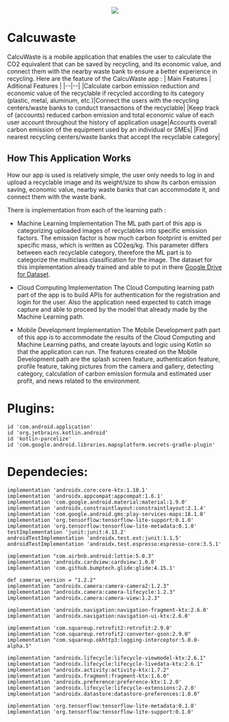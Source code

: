 <p align="center">
  <img src=https://github.com/divanein/CalcuWaste/assets/100034010/94e63b53-c510-40b9-9753-7cf64bb85b9a/>
</p>

# Calcuwaste
CalcuWaste is a mobile application that enables the user to calculate the CO2 equivalent that can be saved by recycling, and its economic value, and connect them with the nearby waste bank to ensure a better experience in recycling. Here are the feature of the CalcuWaste app :
| Main Features | Aditional Features |
|--|--|
|Calculate carbon emission reduction and economic value of the recyclable if recycled according to its category (plastic, metal, aluminum, etc.)|Connect the users with the recycling centers/waste banks to conduct transactions of the recyclable|
|Keep track of (accounts) reduced carbon emission and total economic value of each user account throughout the history of application usage|Accounts overall carbon emission of the equipment used by an individual or SMEs|
|Find nearest recycling centers/waste banks that accept the recyclable category|

## How This Application Works
How our app is used is relatively simple, the user only needs to log in and upload a recyclable image and its weight/size to show its carbon emission saving, economic value, nearby waste banks that can accommodate it, and connect them with the waste bank.

There is implementation from each of the learning path :

- Machine Learning Implementation
The ML path part of this app is categorizing uploaded images of recyclables into specific emission factors. The emission factor is how much carbon footprint is emitted per specific mass, which is written as CO2eq/kg. This parameter differs between each recyclable category, therefore the ML part is to categorize the multiclass classification for the image. The dataset for this implementation already trained and able to put in there [Google Drive for Dataset](https://drive.google.com/drive/folders/1wsRu9LGo_YwNcVRxo3rc49i-cNNuURxt?usp=share_link).

- Cloud Computing Implementation
The Cloud Computing learning path part of the app is to build APIs for authentication for the registration and login for the user. Also the application need expected to catch image capture and able to proceed by the model that already made by the Machine Learning path.

- Mobile Development Implementation
The Mobile Development path part of this app is to accommodate the results of the Cloud Computing and Machine Learning paths, and create layouts and logic using Kotlin so that the application can run. The features created on the Mobile Development path are the splash screen feature, authentication feature, profile feature, taking pictures from the camera and gallery, detecting category, calculation of carbon emission formula and estimated user profit, and news related to the environment.

<h1>Plugins:</h1>

    id 'com.android.application'
    id 'org.jetbrains.kotlin.android'
    id 'kotlin-parcelize'
    id 'com.google.android.libraries.mapsplatform.secrets-gradle-plugin'

<h1>Dependecies:</h1>

    implementation 'androidx.core:core-ktx:1.10.1'
    implementation 'androidx.appcompat:appcompat:1.6.1'
    implementation 'com.google.android.material:material:1.9.0'
    implementation 'androidx.constraintlayout:constraintlayout:2.1.4'
    implementation 'com.google.android.gms:play-services-maps:18.1.0'
    implementation 'org.tensorflow:tensorflow-lite-support:0.1.0'
    implementation 'org.tensorflow:tensorflow-lite-metadata:0.1.0'
    testImplementation 'junit:junit:4.13.2'
    androidTestImplementation 'androidx.test.ext:junit:1.1.5'
    androidTestImplementation 'androidx.test.espresso:espresso-core:3.5.1'

    implementation "com.airbnb.android:lottie:5.0.3"
    implementation 'androidx.cardview:cardview:1.0.0'
    implementation 'com.github.bumptech.glide:glide:4.15.1'

    def camerax_version = "1.2.2"
    implementation "androidx.camera:camera-camera2:1.2.3"
    implementation "androidx.camera:camera-lifecycle:1.2.3"
    implementation "androidx.camera:camera-view:1.2.3"

    implementation 'androidx.navigation:navigation-fragment-ktx:2.6.0'
    implementation 'androidx.navigation:navigation-ui-ktx:2.6.0'

    implementation 'com.squareup.retrofit2:retrofit:2.9.0'
    implementation "com.squareup.retrofit2:converter-gson:2.9.0"
    implementation "com.squareup.okhttp3:logging-interceptor:5.0.0-alpha.5"

    implementation "androidx.lifecycle:lifecycle-viewmodel-ktx:2.6.1"
    implementation "androidx.lifecycle:lifecycle-livedata-ktx:2.6.1"
    implementation "androidx.activity:activity-ktx:1.7.2"
    implementation "androidx.fragment:fragment-ktx:1.6.0"
    implementation 'androidx.preference:preference-ktx:1.2.0'
    implementation 'androidx.lifecycle:lifecycle-extensions:2.2.0'
    implementation "androidx.datastore:datastore-preferences:1.0.0"

    implementation 'org.tensorflow:tensorflow-lite-metadata:0.1.0'
    implementation 'org.tensorflow:tensorflow-lite-support:0.1.0'


